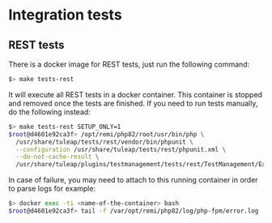 # Integration tests

## REST tests

There is a docker image for REST tests, just run the following command:

``` bash
$> make tests-rest
```

It will execute all REST tests in a docker container. This container is
stopped and removed once the tests are finished. If you need to run
tests manually, do the following instead:

``` bash
$> make tests-rest SETUP_ONLY=1
$root@d4601e92ca3f> /opt/remi/php82/root/usr/bin/php \
  /usr/share/tuleap/tests/rest/vendor/bin/phpunit \
  --configuration /usr/share/tuleap/tests/rest/phpunit.xml \
  --do-not-cache-result \
  /usr/share/tuleap/plugins/testmanagement/tests/rest/TestManagement/ExecutionsTest.php # Optional path
```

In case of failure, you may need to attach to this running container in
order to parse logs for example:

``` bash
$> docker exec -ti <name-of-the-container> bash
$root@d4601e92ca3f> tail -f /var/opt/remi/php82/log/php-fpm/error.log
```

